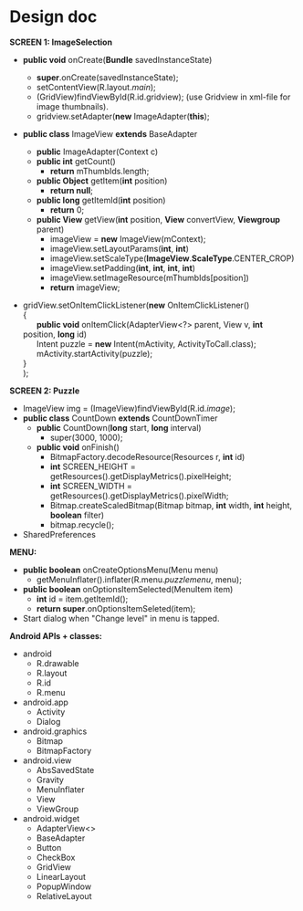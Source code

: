 Design doc
===========

**SCREEN 1: ImageSelection**
* **public void** onCreate(**Bundle** savedInstanceState)
  - **super**.onCreate(savedInstanceState);
  - setContentView(R.layout._main_);
  - (GridView)findViewById(R.id.gridview); (use Gridview in xml-file for image thumbnails).
  - gridview.setAdapter(**new** ImageAdapter(**this**);        

* **public class** ImageView **extends** BaseAdapter
  - **public** ImageAdapter(Context c)
  - **public int** getCount()
    * **return** mThumbIds.length;
  - **public Object** getItem(**int** position)
    * **return null**;
  - **public long** getItemId(**int** position)
    * **return** 0;
  - **public View** getView(**int** position, **View** convertView, **Viewgroup** parent)
    * imageView = **new** ImageView(mContext);
    * imageView.setLayoutParams(**int**, **int**)
    * imageView.setScaleType(**ImageView**.**ScaleType**.CENTER_CROP)
    * imageView.setPadding(**int**, **int**, **int**, **int**)
    * imageView.setImageResource(mThumbIds[position])
    * **return** imageView;

* gridView.setOnItemClickListener(**new** OnItemClickListener()       
    {      
&nbsp;&nbsp;&nbsp;&nbsp;&nbsp;&nbsp;**public void** onItemClick(AdapterView<?>  parent, View v, **int** position, **long** id)     
&nbsp;&nbsp;&nbsp;&nbsp;&nbsp;&nbsp;Intent puzzle = **new** Intent(mActivity, ActivityToCall.class);     
&nbsp;&nbsp;&nbsp;&nbsp;&nbsp;&nbsp;mActivity.startActivity(puzzle);      
    }      
    );

**SCREEN 2: Puzzle**
* ImageView img = (ImageView)findViewById(R.id._image_);
* **public class** CountDown **extends** CountDownTimer
  - **public** CountDown(**long** start, **long** interval)
    * super(3000, 1000);
  - **public void** onFinish() 
    * BitmapFactory.decodeResource(Resources r, **int** id)
    * **int** SCREEN_HEIGHT = getResources().getDisplayMetrics().pixelHeight;
    * **int** SCREEN_WIDTH = getResources().getDisplayMetrics().pixelWidth;
    * Bitmap.createScaledBitmap(Bitmap bitmap, **int** width, **int** height, **boolean** filter)
    * bitmap.recycle();
* SharedPreferences

**MENU:**
* **public boolean** onCreateOptionsMenu(Menu menu)
  - getMenuInflater().inflater(R.menu._puzzlemenu_, menu);
* **public boolean** onOptionsItemSelected(MenuItem item)
  - **int** id = item.getItemId();
  - **return super**.onOptionsItemSeleted(item);
* Start dialog when "Change level" in menu is tapped.

**Android APIs + classes:**
* android
  - R.drawable
  - R.layout
  - R.id
  - R.menu
* android.app
  - Activity
  - Dialog
* android.graphics
  - Bitmap
  - BitmapFactory
* android.view
  - AbsSavedState
  - Gravity
  - MenuInflater
  - View
  - ViewGroup
* android.widget
  - AdapterView<>
  - BaseAdapter
  - Button
  - CheckBox
  - GridView
  - LinearLayout
  - PopupWindow
  - RelativeLayout
